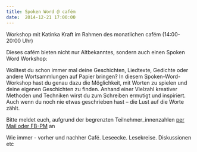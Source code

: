 ```yaml
---
title: Spoken Word @ cafém
date:  2014-12-21 17:00:00
---
```


Workshop mit Katinka Kraft im Rahmen des monatlichen cafém (14:00-20:00 Uhr)



Dieses cafém bieten nicht nur Altbekanntes, sondern auch einen Spoken
Word Workshop:


Wolltest du schon immer mal deine Geschichten, Liedtexte, Gedichte oder
andere Wortsammlungen auf Papier bringen? In diesem Spoken-Word-Workshop
hast du genau dazu die Möglichkeit, mit Worten zu spielen und deine
eigenen Geschichten zu finden. Anhand einer Vielzahl kreativer Methoden
und Techniken wirst du zum Schreiben ermutigt und inspiriert. Auch wenn du
noch nie etwas geschrieben hast – die Lust auf die Worte zählt.


Bitte meldet euch, aufgrund der begrenzten Teilnehmer_innenzahlen <a href="http://evibes.blogsport.de/kontakt/">per Mail oder FB-PM</a> an


Wie immer - vorher und nachher Café. Leseecke. Lesekreise. Diskussionen
etc


